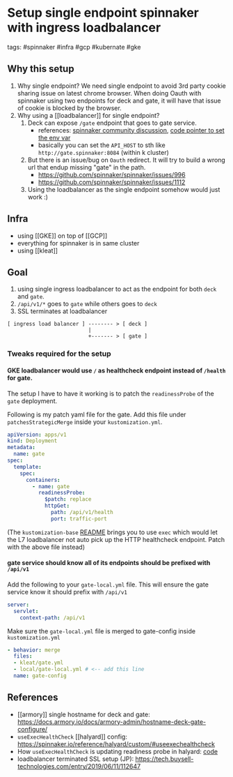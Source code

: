 # Setup single endpoint spinnaker with ingress loadbalancer

tags: #spinnaker #infra #gcp #kubernate #gke

## Why this setup
1. Why single endpoint? We need single endpoint to avoid 3rd party cookie sharing issue on latest chrome browser. When doing Oauth with spinnaker using two endpoints for deck and gate, it will have that issue of cookie is blocked by the browser.
2. Why using a [[loadbalancer]] for single endpoint?
	1. Deck can expose `/gate` endpoint that goes to gate service.
		- references: [spinnaker community discussion](https://community.spinnaker.io/t/spinnaker-authentication-using-iap/1110/6), [code pointer to set the env var](https://github.com/helm/charts/commit/5a95accf98734a2c301ba40045184281f0ddb5b2#diff-1f4ada09744f95decb1cb95f5c0f43bb)
		- basically you can set the `API_HOST` to sth like `http://gate.spinnaker:8084` (within k cluster)
	2. But there is an issue/bug on `Oauth` redirect. It will try to build a wrong url that endup missing "gate" in the path.
		- https://github.com/spinnaker/spinnaker/issues/996
		- https://github.com/spinnaker/spinnaker/issues/1112
	3. Using the loadbalancer as the single endpoint somehow would just work :)

## Infra
- using [[GKE]] on top of [[GCP]]
- everything for spinnaker is in same cluster
- using [[kleat]]

## Goal

1.  using single ingress loadbalancer to act as the endpoint for both `deck` and `gate`.
2. `/api/v1/*` goes to `gate` while others goes to `deck`
3. SSL terminates at loadbalancer


```
[ ingress load balancer ] -------- > [ deck ]
                          |
                          +------- > [ gate ]

```

### Tweaks required for the setup
#### GKE loadbalancer would use `/` as healthcheck endpoint instead of `/health` for gate.

The setup I have to have it working is to patch the `readinessProbe` of the `gate` deployment.

Following is my patch yaml file for the gate. Add this file under `patchesStrategicMerge` inside your `kustomization.yml`.

```yaml
apiVersion: apps/v1
kind: Deployment
metadata:
  name: gate
spec:
  template:
    spec:
      containers:
        - name: gate
          readinessProbe:
            $patch: replace
            httpGet:
              path: /api/v1/health
              port: traffic-port
```

(The `kustomization-base` [README](https://github.com/spinnaker/kustomization-base#replace-gates-readiness-probe) brings you to use `exec` which would let the L7 loadbalancer not auto pick up the HTTP healthcheck endpoint. Patch with the above file instead)

#### gate service should know all of its endpoints should be prefixed with `/api/v1`

Add the following to your `gate-local.yml` file. This will ensure the gate service know it should prefix with `/api/v1`

```yaml
server:
  servlet:
    context-path: /api/v1
```

Make sure the `gate-local.yml` file is merged to gate-config inside `kustomization.yml`

```yaml
- behavior: merge
  files:
  - kleat/gate.yml
  - local/gate-local.yml # <-- add this line
  name: gate-config
```

## References
- [[armory]] single hostname for deck and gate: https://docs.armory.io/docs/armory-admin/hostname-deck-gate-configure/
- `useExecHealthCheck` [[halyard]] config: https://spinnaker.io/reference/halyard/custom/#useexechealthcheck
- How `useExecHealthCheck` is updating readiness probe in halyard: [code](https://github.com/spinnaker/halyard/pull/1171/files)
- loadbalancer terminated SSL setup (JP): https://tech.buysell-technologies.com/entry/2019/06/11/112647
